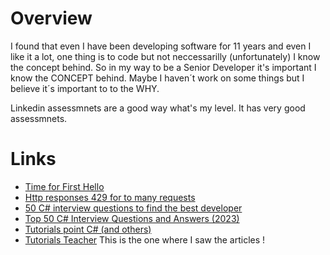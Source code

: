 # Overview

I found that even I have been developing software for 11 years and even I like it a lot, one thing is to code but not neccessarilly (unfortunately) I know the concept behind. So in my way to be a Senior Developer it's important I know the CONCEPT behind. Maybe I haven´t work on some things but I believe it´s important to to the WHY.

Linkedin assessmnets are a good way what's my level. It has very good assessmnets.

# Links

- [Time for First Hello](https://www.moesif.com/blog/technical/api-product-management/What-is-TTFHW/)
- [Http responses 429 for to many requests ](https://developer.mozilla.org/en-US/docs/Web/HTTP/Status/429)
- [50 C# interview questions to find the best developer](https://www.testgorilla.com/blog/c-sharp-interview-questions/?utm_term=&utm_campaign=Performance+Max+%7C+RoW+Old&utm_source=google&utm_medium=cpc&hsa_acc=4932434860&hsa_cam=13402555368&hsa_grp=&hsa_ad=&hsa_src=x&hsa_tgt=&hsa_kw=&hsa_mt=&hsa_net=adwords&hsa_ver=3&gclid=Cj0KCQjwlumhBhClARIsABO6p-yDA4MHHOB6ZgaXMQO-q-3QasKKIJWvTIwPljOJPWzNeCZi6xK4OswaAiaGEALw_wcB)
- [Top 50 C# Interview Questions and Answers (2023)](https://www.c-sharpcorner.com/UploadFile/puranindia/C-Sharp-interview-questions/)
- [Tutorials point C# (and others)](https://www.tutorialspoint.com/csharp/index.htm)
- [Tutorials Teacher](https://www.tutorialsteacher.com/csharp) This is the one where I saw the articles !

